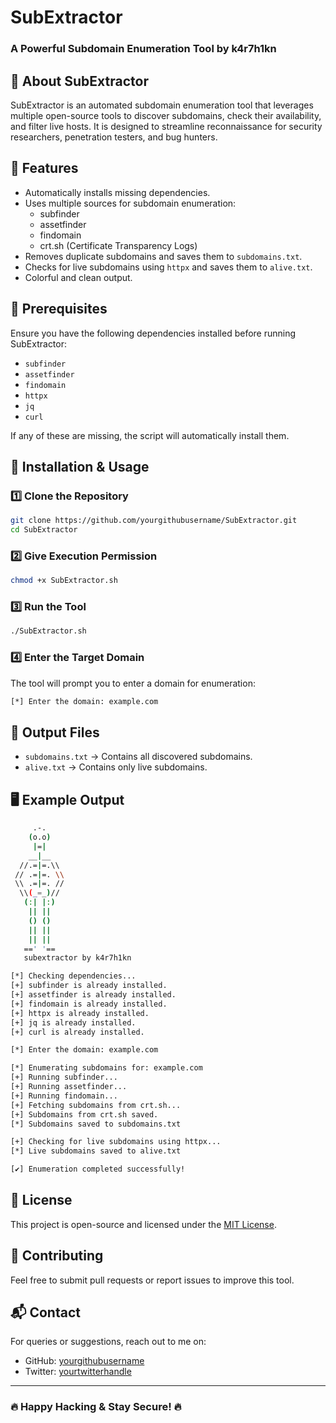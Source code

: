 # SubExtractor

### A Powerful Subdomain Enumeration Tool by k4r7h1kn

## 🚀 About SubExtractor

SubExtractor is an automated subdomain enumeration tool that leverages multiple open-source tools to discover subdomains, check their availability, and filter live hosts. It is designed to streamline reconnaissance for security researchers, penetration testers, and bug hunters.

## 🎯 Features

- Automatically installs missing dependencies.
- Uses multiple sources for subdomain enumeration:
  - subfinder
  - assetfinder
  - findomain
  - crt.sh (Certificate Transparency Logs)
- Removes duplicate subdomains and saves them to `subdomains.txt`.
- Checks for live subdomains using `httpx` and saves them to `alive.txt`.
- Colorful and clean output.

## 📌 Prerequisites

Ensure you have the following dependencies installed before running SubExtractor:

- `subfinder`
- `assetfinder`
- `findomain`
- `httpx`
- `jq`
- `curl`

If any of these are missing, the script will automatically install them.

## 🔧 Installation & Usage

### 1️⃣ Clone the Repository

```bash
git clone https://github.com/yourgithubusername/SubExtractor.git
cd SubExtractor
```

### 2️⃣ Give Execution Permission

```bash
chmod +x SubExtractor.sh
```

### 3️⃣ Run the Tool

```bash
./SubExtractor.sh
```

### 4️⃣ Enter the Target Domain

The tool will prompt you to enter a domain for enumeration:

```bash
[*] Enter the domain: example.com
```

## 📂 Output Files

- `subdomains.txt` → Contains all discovered subdomains.
- `alive.txt` → Contains only live subdomains.

## 🖥 Example Output

```bash
     .-.
    (o.o)
     |=|
    __|__
  //.=|=.\\
 // .=|=. \\
 \\ .=|=. //
  \\(_=_)//
   (:| |:)
    || ||
    () ()
    || ||
    || ||
   ==' '==
   subextractor by k4r7h1kn

[*] Checking dependencies...
[+] subfinder is already installed.
[+] assetfinder is already installed.
[+] findomain is already installed.
[+] httpx is already installed.
[+] jq is already installed.
[+] curl is already installed.

[*] Enter the domain: example.com

[*] Enumerating subdomains for: example.com
[+] Running subfinder...
[+] Running assetfinder...
[+] Running findomain...
[+] Fetching subdomains from crt.sh...
[+] Subdomains from crt.sh saved.
[*] Subdomains saved to subdomains.txt

[+] Checking for live subdomains using httpx...
[*] Live subdomains saved to alive.txt

[✔] Enumeration completed successfully!
```

## 📜 License

This project is open-source and licensed under the [MIT License](LICENSE).

## 🤝 Contributing

Feel free to submit pull requests or report issues to improve this tool.

## 📬 Contact

For queries or suggestions, reach out to me on:

- GitHub: [yourgithubusername](https://github.com/yourgithubusername)
- Twitter: [yourtwitterhandle](https://twitter.com/yourtwitterhandle)

---

### 🔥 Happy Hacking & Stay Secure! 🔥
